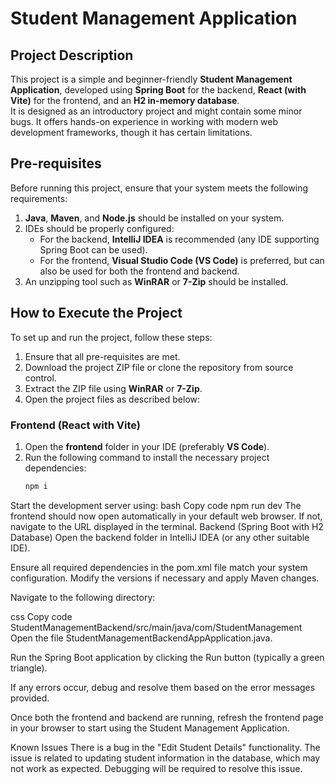 # Student Management Application

## Project Description
This project is a simple and beginner-friendly **Student Management Application**, developed using **Spring Boot** for the backend, **React (with Vite)** for the frontend, and an **H2 in-memory database**.  
It is designed as an introductory project and might contain some minor bugs. It offers hands-on experience in working with modern web development frameworks, though it has certain limitations.

## Pre-requisites
Before running this project, ensure that your system meets the following requirements:
1. **Java**, **Maven**, and **Node.js** should be installed on your system.
2. IDEs should be properly configured:
    - For the backend, **IntelliJ IDEA** is recommended (any IDE supporting Spring Boot can be used).
    - For the frontend, **Visual Studio Code (VS Code)** is preferred, but can also be used for both the frontend and backend.
3. An unzipping tool such as **WinRAR** or **7-Zip** should be installed.

## How to Execute the Project

To set up and run the project, follow these steps:

1. Ensure that all pre-requisites are met.
2. Download the project ZIP file or clone the repository from source control.
3. Extract the ZIP file using **WinRAR** or **7-Zip**.
4. Open the project files as described below:

### Frontend (React with Vite)
1. Open the **frontend** folder in your IDE (preferably **VS Code**).
2. Run the following command to install the necessary project dependencies:
   ```bash
   npm i
Start the development server using:
bash
Copy code
npm run dev
The frontend should now open automatically in your default web browser. If not, navigate to the URL displayed in the terminal.
Backend (Spring Boot with H2 Database)
Open the backend folder in IntelliJ IDEA (or any other suitable IDE).

Ensure all required dependencies in the pom.xml file match your system configuration. Modify the versions if necessary and apply Maven changes.

Navigate to the following directory:

css
Copy code
StudentManagementBackend/src/main/java/com/StudentManagement
Open the file StudentManagementBackendAppApplication.java.

Run the Spring Boot application by clicking the Run button (typically a green triangle).

If any errors occur, debug and resolve them based on the error messages provided.

Once both the frontend and backend are running, refresh the frontend page in your browser to start using the Student Management Application.

Known Issues
There is a bug in the "Edit Student Details" functionality. The issue is related to updating student information in the database, which may not work as expected. Debugging will be required to resolve this issue.
